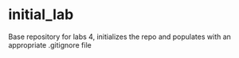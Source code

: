 # initial_lab
Base repository for labs 4, initializes the repo and populates with an appropriate .gitignore file
